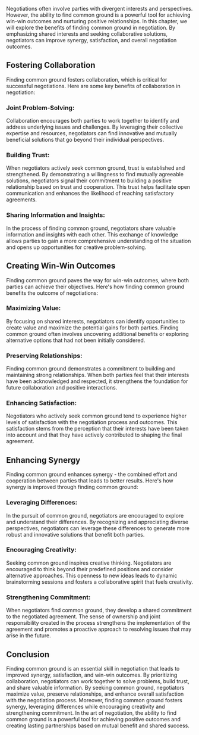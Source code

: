 
Negotiations often involve parties with divergent interests and perspectives. However, the ability to find common ground is a powerful tool for achieving win-win outcomes and nurturing positive relationships. In this chapter, we will explore the benefits of finding common ground in negotiation. By emphasizing shared interests and seeking collaborative solutions, negotiators can improve synergy, satisfaction, and overall negotiation outcomes.

## Fostering Collaboration

Finding common ground fosters collaboration, which is critical for successful negotiations. Here are some key benefits of collaboration in negotiation:

### Joint Problem-Solving:

Collaboration encourages both parties to work together to identify and address underlying issues and challenges. By leveraging their collective expertise and resources, negotiators can find innovative and mutually beneficial solutions that go beyond their individual perspectives.

### Building Trust:

When negotiators actively seek common ground, trust is established and strengthened. By demonstrating a willingness to find mutually agreeable solutions, negotiators signal their commitment to building a positive relationship based on trust and cooperation. This trust helps facilitate open communication and enhances the likelihood of reaching satisfactory agreements.

### Sharing Information and Insights:

In the process of finding common ground, negotiators share valuable information and insights with each other. This exchange of knowledge allows parties to gain a more comprehensive understanding of the situation and opens up opportunities for creative problem-solving.

## Creating Win-Win Outcomes

Finding common ground paves the way for win-win outcomes, where both parties can achieve their objectives. Here's how finding common ground benefits the outcome of negotiations:

### Maximizing Value:

By focusing on shared interests, negotiators can identify opportunities to create value and maximize the potential gains for both parties. Finding common ground often involves uncovering additional benefits or exploring alternative options that had not been initially considered.

### Preserving Relationships:

Finding common ground demonstrates a commitment to building and maintaining strong relationships. When both parties feel that their interests have been acknowledged and respected, it strengthens the foundation for future collaboration and positive interactions.

### Enhancing Satisfaction:

Negotiators who actively seek common ground tend to experience higher levels of satisfaction with the negotiation process and outcomes. This satisfaction stems from the perception that their interests have been taken into account and that they have actively contributed to shaping the final agreement.

## Enhancing Synergy

Finding common ground enhances synergy - the combined effort and cooperation between parties that leads to better results. Here's how synergy is improved through finding common ground:

### Leveraging Differences:

In the pursuit of common ground, negotiators are encouraged to explore and understand their differences. By recognizing and appreciating diverse perspectives, negotiators can leverage these differences to generate more robust and innovative solutions that benefit both parties.

### Encouraging Creativity:

Seeking common ground inspires creative thinking. Negotiators are encouraged to think beyond their predefined positions and consider alternative approaches. This openness to new ideas leads to dynamic brainstorming sessions and fosters a collaborative spirit that fuels creativity.

### Strengthening Commitment:

When negotiators find common ground, they develop a shared commitment to the negotiated agreement. The sense of ownership and joint responsibility created in the process strengthens the implementation of the agreement and promotes a proactive approach to resolving issues that may arise in the future.

## Conclusion

Finding common ground is an essential skill in negotiation that leads to improved synergy, satisfaction, and win-win outcomes. By prioritizing collaboration, negotiators can work together to solve problems, build trust, and share valuable information. By seeking common ground, negotiators maximize value, preserve relationships, and enhance overall satisfaction with the negotiation process. Moreover, finding common ground fosters synergy, leveraging differences while encouraging creativity and strengthening commitment. In the art of negotiation, the ability to find common ground is a powerful tool for achieving positive outcomes and creating lasting partnerships based on mutual benefit and shared success.
